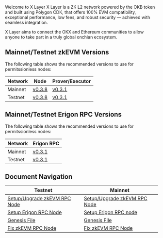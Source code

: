 Welcome to X Layer
X Layer is a ZK L2 network powered by the OKB token and built using Polygon CDK, that offers 100% EVM compatibility, exceptional performance, low fees, and robust security — achieved with seamless integration.

X Layer aims to connect the OKX and Ethereum communities to allow anyone to take part in a truly global onchian ecosystem.

## Mainnet/Testnet zkEVM Versions
The following table shows the recommended versions to use for permitssionless nodes:

| Network   | Node      | Prover/Executor   |
| ---       | ---       | ---               |
| Mainnet   | [v0.3.8](https://github.com/okx/xlayer-node/releases/tag/v0.3.8)    |  [v0.3.1](https://github.com/okx/xlayer-prover/releases/tag/v0.3.1)    |
| Testnet   | [v0.3.8](https://github.com/okx/xlayer-node/releases/tag/v0.3.8)    |  [v0.3.1](https://github.com/okx/xlayer-prover/releases/tag/v0.3.1)    |


## Mainnet/Testnet Erigon RPC Versions
The following table shows the recommended versions to use for permitssionless nodes:

| Network   | Erigon RPC      |
| ---       | ---       |   
| Mainnet   | [v0.3.1](https://github.com/okx/xlayer-erigon/tree/release/v0.3.1)  |
| Testnet   | [v0.3.1](https://github.com/okx/xlayer-erigon/tree/release/v0.3.1)  |

## Document Navigation

| Testnet      |  Mainnet  |
| ---       | ---               |
|   [Setup/Upgrade zkEVM RPC Node](./testnet/setup-zknode-rpc.md)      |   [Setup/Upgrade zkEVM RPC Node](./mainnet/setup-zknode-rpc.md)   |
|   [Setup Erigon RPC Node](./testnet/setup-erigon-rpc.md)      |   [Setup Erigon RPC node](./mainnet/setup-erigon-rpc.md)   |
|   [Genesis File](./testnet/genesis.config.json)     |   [Genesis File](./mainnet/genesis.config.json)   |
|   [Fix zkEVM RPC Node ](./testnet/fix-rpc-node.md)      |    [Fix zkEVM RPC Node](./mainnet/fix-rpc-node.md) 